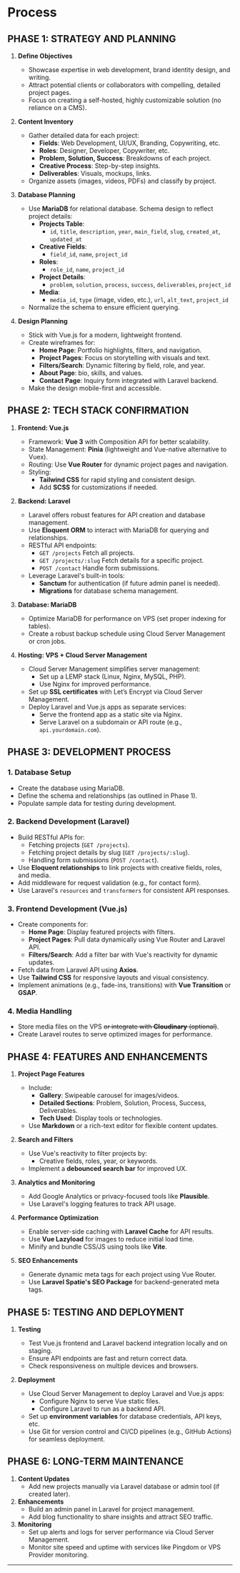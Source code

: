 # Process

## **PHASE 1: STRATEGY AND PLANNING**

1. **Define Objectives**

   * Showcase expertise in web development, brand identity design, and writing.
   * Attract potential clients or collaborators with compelling, detailed project pages.
   * Focus on creating a self-hosted, highly customizable solution (no reliance on a CMS).

2. **Content Inventory**

   * Gather detailed data for each project:
     * **Fields**: Web Development, UI/UX, Branding, Copywriting, etc.
     * **Roles**: Designer, Developer, Copywriter, etc.
     * **Problem, Solution, Success**: Breakdowns of each project.
     * **Creative Process**: Step-by-step insights.
     * **Deliverables**: Visuals, mockups, links.
   * Organize assets (images, videos, PDFs) and classify by project.

3. **Database Planning**

   * Use **MariaDB** for relational database. Schema design to reflect project details:
     * **Projects Table**:
       * `id`, `title`, `description`, `year`, `main_field`, `slug`, `created_at`, `updated_at`
     * **Creative Fields**:
       * `field_id`, `name`, `project_id`
     * **Roles**:
       * `role_id`, `name`, `project_id`
     * **Project Details**:
       * `problem`, `solution`, `process`, `success`, `deliverables`, `project_id`
     * **Media**:
       * `media_id`, `type` (image, video, etc.), `url`, `alt_text`, `project_id`
   * Normalize the schema to ensure efficient querying.

4. **Design Planning**

   * Stick with Vue.js for a modern, lightweight frontend.
   * Create wireframes for:
     * **Home Page**: Portfolio highlights, filters, and navigation.
     * **Project Pages**: Focus on storytelling with visuals and text.
     * **Filters/Search**: Dynamic filtering by field, role, and year.
     * **About Page**: bio, skills, and values.
     * **Contact Page**: Inquiry form integrated with Laravel backend.
   * Make the design mobile-first and accessible.

## **PHASE 2: TECH STACK CONFIRMATION**

1. **Frontend: Vue.js**

   * Framework: **Vue 3** with Composition API for better scalability.
   * State Management: **Pinia** (lightweight and Vue-native alternative to Vuex).
   * Routing: Use **Vue Router** for dynamic project pages and navigation.
   * Styling:
     * **Tailwind CSS** for rapid styling and consistent design.
     * Add **SCSS** for customizations if needed.

2. **Backend: Laravel**

   * Laravel offers robust features for API creation and database management.
   * Use **Eloquent ORM** to interact with MariaDB for querying and relationships.
   * RESTful API endpoints:
     * `GET /projects` Fetch all projects.
     * `GET /projects/:slug` Fetch details for a specific project.
     * `POST /contact` Handle form submissions.
   * Leverage Laravel's built-in tools:
     * **Sanctum** for authentication (if future admin panel is needed).
     * **Migrations** for database schema management.

3. **Database: MariaDB**

   * Optimize MariaDB for performance on VPS (set proper indexing for tables).
   * Create a robust backup schedule using Cloud Server Management or cron jobs.

4. **Hosting: VPS + Cloud Server Management**

   * Cloud Server Management simplifies server management:
     * Set up a LEMP stack (Linux, Nginx, MySQL, PHP).
     * Use Nginx for improved performance.
   * Set up **SSL certificates** with Let’s Encrypt via Cloud Server Management.
   * Deploy Laravel and Vue.js apps as separate services:
     * Serve the frontend app as a static site via Nginx.
     * Serve Laravel on a subdomain or API route (e.g., `api.yourdomain.com`).

## **PHASE 3: DEVELOPMENT PROCESS**

### **1. Database Setup**

* Create the database using MariaDB.
* Define the schema and relationships (as outlined in Phase 1).
* Populate sample data for testing during development.

### **2. Backend Development (Laravel)**

* Build RESTful APIs for:
  * Fetching projects (`GET /projects`).
  * Fetching project details by slug (`GET /projects/:slug`).
  * Handling form submissions (`POST /contact`).
* Use **Eloquent relationships** to link projects with creative fields, roles, and media.
* Add middleware for request validation (e.g., for contact form).
* Use Laravel's `resources` and `transformers` for consistent API responses.

### **3. Frontend Development (Vue.js)**

* Create components for:
  * **Home Page**: Display featured projects with filters.
  * **Project Pages**: Pull data dynamically using Vue Router and Laravel API.
  * **Filters/Search**: Add a filter bar with Vue's reactivity for dynamic updates.
* Fetch data from Laravel API using **Axios**.
* Use **Tailwind CSS** for responsive layouts and visual consistency.
* Implement animations (e.g., fade-ins, transitions) with **Vue Transition** or **GSAP**.

### **4. Media Handling**

* Store media files on the VPS ~~or integrate with **Cloudinary** (optional)~~.
* Create Laravel routes to serve optimized images for performance.

## **PHASE 4: FEATURES AND ENHANCEMENTS**

1. **Project Page Features**
   * Include:
     * **Gallery**: Swipeable carousel for images/videos.
     * **Detailed Sections**: Problem, Solution, Process, Success, Deliverables.
     * **Tech Used**: Display tools or technologies.
   * Use **Markdown** or a rich-text editor for flexible content updates.

2. **Search and Filters**
   * Use Vue's reactivity to filter projects by:
     * Creative fields, roles, year, or keywords.
   * Implement a **debounced search bar** for improved UX.

3. **Analytics and Monitoring**
   * Add Google Analytics or privacy-focused tools like **Plausible**.
   * Use Laravel's logging features to track API usage.

4. **Performance Optimization**
   * Enable server-side caching with **Laravel Cache** for API results.
   * Use **Vue Lazyload** for images to reduce initial load time.
   * Minify and bundle CSS/JS using tools like **Vite**.

5. **SEO Enhancements**
   * Generate dynamic meta tags for each project using Vue Router.
   * Use **Laravel Spatie's SEO Package** for backend-generated meta tags.

## **PHASE 5: TESTING AND DEPLOYMENT**

1. **Testing**
   * Test Vue.js frontend and Laravel backend integration locally and on staging.
   * Ensure API endpoints are fast and return correct data.
   * Check responsiveness on multiple devices and browsers.

2. **Deployment**
   * Use Cloud Server Management to deploy Laravel and Vue.js apps:
     * Configure Nginx to serve Vue static files.
     * Configure Laravel to run as a backend API.
   * Set up **environment variables** for database credentials, API keys, etc.
   * Use Git for version control and CI/CD pipelines (e.g., GitHub Actions) for seamless deployment.

## **PHASE 6: LONG-TERM MAINTENANCE**

1. **Content Updates**
   * Add new projects manually via Laravel database or admin tool (if created later).
2. **Enhancements**
   * Build an admin panel in Laravel for project management.
   * Add blog functionality to share insights and attract SEO traffic.
3. **Monitoring**
   * Set up alerts and logs for server performance via Cloud Server Management.
   * Monitor site speed and uptime with services like Pingdom or VPS Provider monitoring.

---
